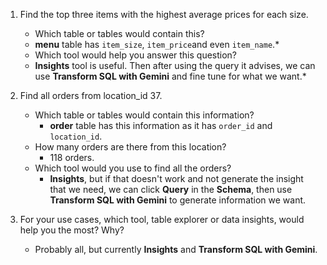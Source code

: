 1.  Find the top three items with the highest average prices for each size.
    -   Which table or tables would contain this?
	   - **menu** table has `item_size`, `item_price`and even `item_name`.*   
    -   Which tool would help you answer this question?
	- **Insights** tool is useful. Then after using the query it advises, we can use **Transform SQL with Gemini** and fine tune for what we want.*
		
2.  Find all orders from location_id 37.
	-   Which table or tables would contain this information?
		- **order** table has this information as it has `order_id` and `location_id`.
    -   How many orders are there from this location?
	    - 118 orders.
    -   Which tool would you use to find all the orders?
	    - **Insights**, but if that doesn't work and not generate the insight that we need, we can click **Query** in the **Schema**, then use **Transform SQL with Gemini** to generate information we want.

3.  For your use cases, which tool, table explorer or data insights, would help you the most? Why?
	-	Probably all, but currently **Insights** and **Transform SQL with Gemini**.
